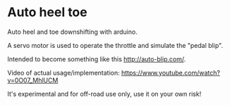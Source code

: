 # Auto heel toe

Auto heel and toe downshifting with arduino.

A servo motor is used to operate the throttle and simulate the "pedal blip".

Intended to become something like this http://auto-blip.com/.

Video of actual usage/implementation: https://www.youtube.com/watch?v=0O07_MhlUCM

It's experimental and for off-road use only, use it on your own risk!
